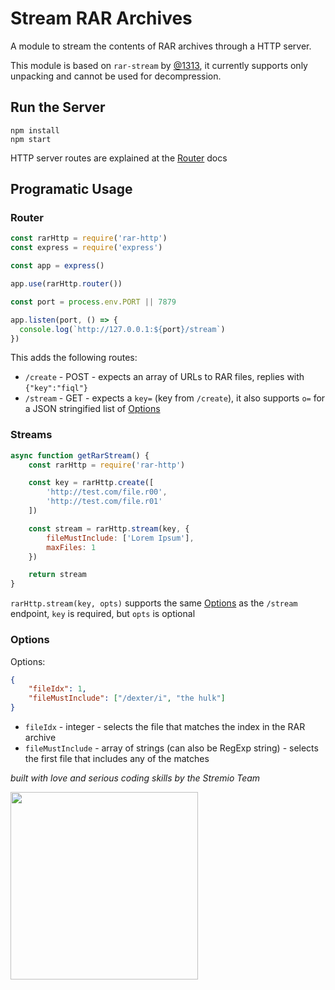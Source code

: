 # Stream RAR Archives

A module to stream the contents of RAR archives through a HTTP server.

This module is based on `rar-stream` by [@1313](https://github.com/1313), it currently supports only unpacking and cannot be used for decompression.


## Run the Server

```
npm install
npm start
```

HTTP server routes are explained at the [Router](#router) docs


## Programatic Usage


### Router

```javascript
const rarHttp = require('rar-http')
const express = require('express')

const app = express()

app.use(rarHttp.router())

const port = process.env.PORT || 7879

app.listen(port, () => {
  console.log(`http://127.0.0.1:${port}/stream`)
})
```

This adds the following routes:
- `/create` - POST - expects an array of URLs to RAR files, replies with `{"key":"fiql"}`
- `/stream` - GET - expects a `key=` (key from `/create`), it also supports `o=` for a JSON stringified list of [Options](#options)


### Streams

```javascript
async function getRarStream() {
	const rarHttp = require('rar-http')

	const key = rarHttp.create([
		'http://test.com/file.r00',
		'http://test.com/file.r01'
	])

	const stream = rarHttp.stream(key, {
		fileMustInclude: ['Lorem Ipsum'],
		maxFiles: 1
	})

	return stream
}
```

`rarHttp.stream(key, opts)` supports the same [Options](#options) as the `/stream` endpoint, `key` is required, but `opts` is optional


### Options

Options:
```JSON
{
	"fileIdx": 1,
	"fileMustInclude": ["/dexter/i", "the hulk"]
}
```

- `fileIdx` - integer - selects the file that matches the index in the RAR archive
- `fileMustInclude` - array of strings (can also be RegExp string) - selects the first file that includes any of the matches

_built with love and serious coding skills by the Stremio Team_

<img src="https://blog.stremio.com/wp-content/uploads/2023/08/stremio-code-footer.jpg" width="300" />